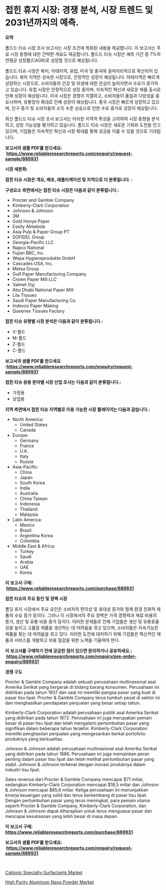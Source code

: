 <p><h1>접힌 휴지 시장: 경쟁 분석, 시장 트렌드 및 2031년까지의 예측.</h1></p><p><strong>요약</strong></p>
<p><p>폴드드 티슈 시장 조사 보고서는 시장 조건에 특화된 내용을 제공합니다. 이 보고서는 주요 시장 동향에 대한 간략한 개요도 제공합니다. 폴드드 티슈 시장은 예측 기간 중 7%의 연평균 성장률(CAGR)로 성장할 것으로 예상됩니다.</p><p>폴드드 티슈 시장은 북미, 아태지역, 유럽, 미국 및 중국에 걸쳐지리적으로 확산되어 있습니다. 북미 지역은 성숙한 시장으로, 안정적인 성장이 예상됩니다. 아태지역은 빠르게 성장하는 시장으로, 소비자들의 건강 및 위생에 대한 관심이 높아지면서 수요가 증가하고 있습니다. 유럽 시장은 안정적으로 성장 중이며, 지속적인 혁신과 새로운 제품 출시로 인해 성장이 예상됩니다. 미국 시장은 경쟁이 치열하고, 소비자들이 품질과 다양성을 중요시하며, 유통망의 확대로 인해 성장이 예상됩니다. 중국 시장은 빠르게 성장하고 있으며, 인구 증가 및 소비자들의 소득 수준 상승으로 인한 수요 증가로 성장이 예상됩니다.</p><p>최신 폴드드 티슈 시장 조사 보고서는 이러한 지역적 특성을 고려하여 시장 동향을 분석하고, 성장 가능성을 평가하고 있습니다. 폴드드 티슈 시장은 새로운 기회와 도전을 안고 있으며, 기업들은 지속적인 혁신과 시장 확대를 통해 성공을 이룰 수 있을 것으로 기대됩니다.</p></p>
<p><strong>보고서의 샘플 PDF를 받으세요: &nbsp;<a href="https://www.reliableresearchreports.com/enquiry/request-sample/889931">https://www.reliableresearchreports.com/enquiry/request-sample/889931</a></strong></p>
<p><strong>시장 세분화:</strong></p>
<p><strong> 접힌 티슈 시장은 개요, 배포, 애플리케이션 및 지역으로 더 분류됩니다. :</strong></p>
<p><strong>구성요소 측면에서는 접힌 티슈 시장은 다음과 같이 분류됩니다.:</strong></p>
<p><ul><li>Procter and Gamble Company</li><li>Kimberly-Clark Corporation</li><li>Johnson & Johnson</li><li>3M</li><li>Gold Honye Paper</li><li>Essity Aktiebola</li><li>Asia Pulp & Paper Group PT</li><li>SOFIDEL Group</li><li>Georgia-Pacific LLC</li><li>Napco National</li><li>Fujian BBC, Inc.</li><li>Wepa Hygieneprodukte GmbH</li><li>Cascades USA, Inc.</li><li>Metsa Group</li><li>Gulf Paper Manufacturing Company</li><li>Crown Paper Mill LLC</li><li>Valmet Oyj</li><li>Abu Dhabi National Paper Mill</li><li>Lila Tissues</li><li>Saudi Paper Manufacturing Co.</li><li>Indevco Paper Making</li><li>Queenex Tissues Factory</li></ul></p>
<p><strong> 접힌 티슈 유형별 시장 분석은 다음과 같이 분류됩니다.:</strong></p>
<p><ul><li>V-폴드</li><li>M-폴드</li><li>Z-폴드</li><li>C-폴드</li></ul></p>
<p><strong>보고서의 샘플 PDF를 받으세요 :<a href="https://www.reliableresearchreports.com/enquiry/request-sample/889931">https://www.reliableresearchreports.com/enquiry/request-sample/889931</a></strong></p>
<p><strong> 접힌 티슈 응용 분야별 시장 산업 조사는 다음과 같이 분류됩니다.:</strong></p>
<p><ul><li>가정용</li><li>상업용</li></ul></p>
<p><strong>지역 측면에서 접힌 티슈 지역별로 이용 가능한 시장 플레이어는 다음과 같습니다.:</strong></p>
<p><ul>
    <li>
        North America:
        <ul>
            <li>United States</li>
            <li>Canada</li>
        </ul>
    </li>
    <li>
        Europe:
        <ul>
            <li>Germany</li>
            <li>France</li>
            <li>U.K.</li>
            <li>Italy</li>
            <li>Russia</li>
        </ul>
    </li>
    <li>
        Asia-Pacific:
        <ul>
            <li>China</li>
            <li>Japan</li>
            <li>South Korea</li>
            <li>India</li>
            <li>Australia</li>
            <li>China Taiwan</li>
            <li>Indonesia</li>
            <li>Thailand</li>
            <li>Malaysia</li>
        </ul>
    </li>
    <li>
        Latin America:
        <ul>
            <li>Mexico</li>
            <li>Brazil</li>
            <li>Argentina Korea</li>
            <li>Colombia</li>
        </ul>
    </li>
    <li>
        Middle East & Africa:
        <ul>
            <li>Turkey</li>
            <li>Saudi</li>
            <li>Arabia</li>
            <li>UAE</li>
            <li>Korea</li>
        </ul>
    </li>
    </ul></p>
<p><strong>이 보고서 구매: &nbsp;<a href="https://www.reliableresearchreports.com/purchase/889931">https://www.reliableresearchreports.com/purchase/889931</a></strong></p>
<p><strong>접힌 티슈의 주요 동인 및 장벽 시장</strong></p>
<p><p>폴딩 휴지 시장에서 주요 요인은 소비자의 편의성 및 휴대성 증가와 함께 환경 친화적 제품의 수요 증가 등이다. 그러나 이 시장에서의 주요 장벽은 가격 경쟁력과 재료 비용의 증가, 생산 및 유통 비용 증가 등이다. 이러한 문제들로 인해 기업들은 생산 및 유통효율성을 높이고 고품질 제품을 생산하는 데 어려움을 겪고 있으며, 소비자들은 지속가능한 제품을 찾는 데 어려움을 겪고 있다. 이러한 도전에 대처하기 위해 기업들은 혁신적인 제품과 서비스를 개발하고 비용 절감을 위한 노력을 기울여야 한다.</p></p>
<p><strong>이 보고서를 구매하기 전에 궁금한 점이 있으면 문의하거나 공유하세요.: &nbsp;<a href="https://www.reliableresearchreports.com/enquiry/pre-order-enquiry/889931">https://www.reliableresearchreports.com/enquiry/pre-order-enquiry/889931</a></strong></p>
<p><strong>경쟁 구도</strong></p>
<p><p>Procter & Gamble Company adalah sebuah perusahaan multinasional asal Amerika Serikat yang bergerak di bidang barang konsumen. Perusahaan ini didirikan pada tahun 1837 dan saat ini memiliki pangsa pasar yang kuat di pasar tisu lipat. Procter & Gamble Company terus tumbuh pesat di sektor ini dan menghasilkan pendapatan penjualan yang besar setiap tahun.</p><p>Kimberly-Clark Corporation adalah perusahaan publik asal Amerika Serikat yang didirikan pada tahun 1872. Perusahaan ini juga merupakan pemain besar di pasar tisu lipat dan telah mengalami pertumbuhan pasar yang signifikan dalam beberapa tahun terakhir. Kimberly-Clark Corporation memiliki penghasilan penjualan yang mengesankan berkat portofolio produknya yang berkualitas.</p><p>Johnson & Johnson adalah perusahaan multinasional asal Amerika Serikat yang didirikan pada tahun 1886. Perusahaan ini juga memainkan peran penting dalam pasar tisu lipat dan telah melihat pertumbuhan pasar yang stabil. Johnson & Johnson terkenal dengan inovasi produknya dalam industri tisu lipat.</p><p>Sales revenue dari Procter & Gamble Company mencapai $71 miliar, sedangkan Kimberly-Clark Corporation mencapai $18,5 miliar dan Johnson & Johnson mencapai $85,6 miliar. Ketiga perusahaan ini menunjukkan kinerja keuangan yang solid dan terus berkembang di pasar tisu lipat. Dengan pertumbuhan pasar yang terus meningkat, para pemain utama seperti Procter & Gamble Company, Kimberly-Clark Corporation, dan Johnson & Johnson dapat diharapkan untuk terus menguasai pasar dan mencapai kesuksesan yang lebih besar di masa depan.</p></p>
<p><strong>이 보고서 구매: &nbsp; <a href="https://www.reliableresearchreports.com/purchase/889931">https://www.reliableresearchreports.com/purchase/889931</a></strong></p>
<p><strong>보고서의 샘플 PDF를 받으세요: &nbsp;<a href="https://www.reliableresearchreports.com/enquiry/request-sample/889931">https://www.reliableresearchreports.com/enquiry/request-sample/889931</a></strong><strong></strong></p>
<p>&nbsp;</p>
<p><p><a href="https://picayune-night-cbd.notion.site/Cationic-Specialty-Surfactants-Market-Size-Furnishes-Valuable-Information-Encompassing-Market-Share--161729dd9e77405eb01db376b3b02276">Cationic Specialty Surfactants Market</a></p><p><a href="https://github.com/Hazelklievgspy6vdcsmu106w/Market-Research-Report-List-1/blob/main/high-purity-aluminum-nano-powder-market.md">High Purity Aluminum Nano Powder Market</a></p></p>